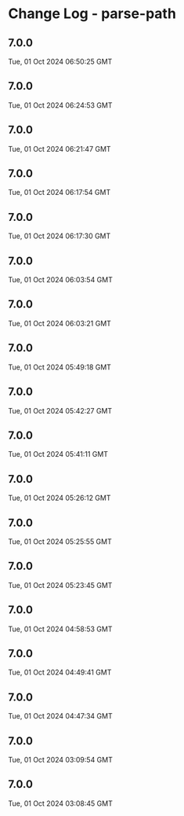 # Change Log - parse-path

<!-- This log was last generated on Tue, 01 Oct 2024 06:50:25 GMT and should not be manually modified. -->

<!-- Start content -->

## 7.0.0

Tue, 01 Oct 2024 06:50:25 GMT

## 7.0.0

Tue, 01 Oct 2024 06:24:53 GMT

## 7.0.0

Tue, 01 Oct 2024 06:21:47 GMT

## 7.0.0

Tue, 01 Oct 2024 06:17:54 GMT

## 7.0.0

Tue, 01 Oct 2024 06:17:30 GMT

## 7.0.0

Tue, 01 Oct 2024 06:03:54 GMT

## 7.0.0

Tue, 01 Oct 2024 06:03:21 GMT

## 7.0.0

Tue, 01 Oct 2024 05:49:18 GMT

## 7.0.0

Tue, 01 Oct 2024 05:42:27 GMT

## 7.0.0

Tue, 01 Oct 2024 05:41:11 GMT

## 7.0.0

Tue, 01 Oct 2024 05:26:12 GMT

## 7.0.0

Tue, 01 Oct 2024 05:25:55 GMT

## 7.0.0

Tue, 01 Oct 2024 05:23:45 GMT

## 7.0.0

Tue, 01 Oct 2024 04:58:53 GMT

## 7.0.0

Tue, 01 Oct 2024 04:49:41 GMT

## 7.0.0

Tue, 01 Oct 2024 04:47:34 GMT

## 7.0.0

Tue, 01 Oct 2024 03:09:54 GMT

## 7.0.0

Tue, 01 Oct 2024 03:08:45 GMT
